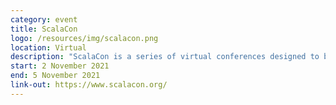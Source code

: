 ```yaml
---
category: event
title: ScalaCon
logo: /resources/img/scalacon.png
location: Virtual
description: "ScalaCon is a series of virtual conferences designed to bring the Scala community closer together."
start: 2 November 2021
end: 5 November 2021
link-out: https://www.scalacon.org/
---
```

